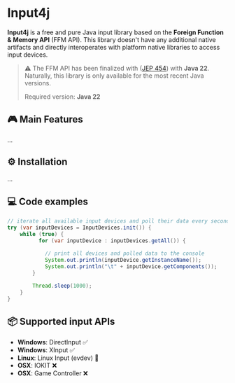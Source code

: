 # Input4j 

**Input4j** is a free and pure Java input library based on the **Foreign Function & Memory API** (FFM API). 
This library doesn't have any additional native artifacts and directly interoperates with 
platform native libraries to access input devices.

> ⚠ The FFM API has been finalized with ([JEP 454](https://openjdk.org/jeps/454)) with **Java 22**. Naturally, this library is only available for the most recent Java versions.
> 
> Required version: **Java 22**

## 🎮 Main Features
...
## ⚙️ Installation
...

## 💻 Code examples

```java
// iterate all available input devices and poll their data every second
try (var inputDevices = InputDevices.init()) {
    while (true) {
          for (var inputDevice : inputDevices.getAll()) {

            // print all devices and polled data to the console
            System.out.println(inputDevice.getInstanceName());
            System.out.println("\t" + inputDevice.getComponents());
        }
        
        Thread.sleep(1000);
    }
}
```

## 📦 Supported input APIs
 * **Windows**: DirectInput ✅
 * **Windows**: XInput ✅
 * **Linux**: Linux Input (evdev) 🚧
 * **OSX**: IOKIT ❌
 * **OSX**: Game Controller ❌

